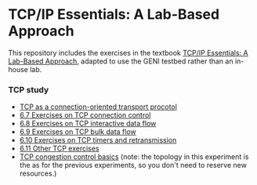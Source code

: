 # TCP/IP Essentials: A Lab-Based Approach

This repository includes the exercises in the textbook [TCP/IP Essentials: A Lab-Based Approach](https://www.amazon.com/TCP-IP-Essentials-Lab-Based-Approach/dp/052160124X), adapted to use the GENI testbed rather than an in-house lab.

### TCP study

* [TCP as a connection-oriented transport procotol](el5373-lab6-6x.md)
* [6.7 Exercises on TCP connection control](el5373-lab6-67.md)
* [6.8 Exercises on TCP interactive data flow](el5373-lab6-68.md)
* [6.9 Exercises on TCP bulk data flow](el5373-lab6-69.md)
* [6.10 Exercises on TCP timers and retransmission](el5373-lab6-610.md)
* [6.11 Other TCP exercises](el5373-lab6-611.md)
* [TCP congestion control basics](https://witestlab.poly.edu/blog/tcp-congestion-control-basics/) (note: the topology in this experiment is the as for the previous experiments, so you don't need to reserve new resources.)


